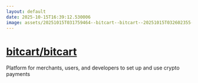 ```yaml
---
layout: default
date: 2025-10-15T16:39:12.530006
image: assets/20251015T031759464--bitcart--bitcart--20251015T032602355--cropped.png
---
```


# [bitcart/bitcart](https://github.com/bitcart/bitcart)

Platform for merchants, users, and developers to set up and use crypto payments
